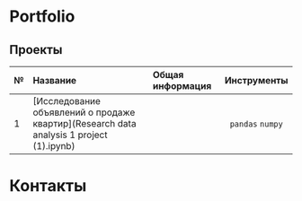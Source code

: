 # Portfolio
## Проекты

|№| Название | Общая информация | Инструменты |
|:---|:-------------------|:----------------------------------------------------------|:-----------:|
|1   |[Исследование объявлений о продаже квартир](Research data analysis 1 project (1).ipynb)||`pandas` `numpy`|

# Контакты
